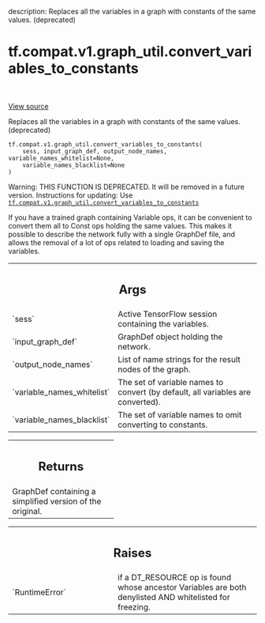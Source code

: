 description: Replaces all the variables in a graph with constants of the same values. (deprecated)

<div itemscope itemtype="http://developers.google.com/ReferenceObject">
<meta itemprop="name" content="tf.compat.v1.graph_util.convert_variables_to_constants" />
<meta itemprop="path" content="Stable" />
</div>

# tf.compat.v1.graph_util.convert_variables_to_constants

<!-- Insert buttons and diff -->

<table class="tfo-notebook-buttons tfo-api nocontent" align="left">

</table>

<a target="_blank" href="/code/stable/tensorflow/python/framework/graph_util_impl.py">View source</a>



Replaces all the variables in a graph with constants of the same values. (deprecated)

<pre class="devsite-click-to-copy prettyprint lang-py tfo-signature-link">
<code>tf.compat.v1.graph_util.convert_variables_to_constants(
    sess, input_graph_def, output_node_names, variable_names_whitelist=None,
    variable_names_blacklist=None
)
</code></pre>



<!-- Placeholder for "Used in" -->

Warning: THIS FUNCTION IS DEPRECATED. It will be removed in a future version.
Instructions for updating:
Use <a href="../../../../tf/compat/v1/graph_util/convert_variables_to_constants.md"><code>tf.compat.v1.graph_util.convert_variables_to_constants</code></a>

If you have a trained graph containing Variable ops, it can be convenient to
convert them all to Const ops holding the same values. This makes it possible
to describe the network fully with a single GraphDef file, and allows the
removal of a lot of ops related to loading and saving the variables.

<!-- Tabular view -->
 <table class="responsive fixed orange">
<colgroup><col width="214px"><col></colgroup>
<tr><th colspan="2"><h2 class="add-link">Args</h2></th></tr>

<tr>
<td>
`sess`
</td>
<td>
Active TensorFlow session containing the variables.
</td>
</tr><tr>
<td>
`input_graph_def`
</td>
<td>
GraphDef object holding the network.
</td>
</tr><tr>
<td>
`output_node_names`
</td>
<td>
List of name strings for the result nodes of the graph.
</td>
</tr><tr>
<td>
`variable_names_whitelist`
</td>
<td>
The set of variable names to convert (by default,
all variables are converted).
</td>
</tr><tr>
<td>
`variable_names_blacklist`
</td>
<td>
The set of variable names to omit converting
to constants.
</td>
</tr>
</table>



<!-- Tabular view -->
 <table class="responsive fixed orange">
<colgroup><col width="214px"><col></colgroup>
<tr><th colspan="2"><h2 class="add-link">Returns</h2></th></tr>
<tr class="alt">
<td colspan="2">
GraphDef containing a simplified version of the original.
</td>
</tr>

</table>



<!-- Tabular view -->
 <table class="responsive fixed orange">
<colgroup><col width="214px"><col></colgroup>
<tr><th colspan="2"><h2 class="add-link">Raises</h2></th></tr>

<tr>
<td>
`RuntimeError`
</td>
<td>
if a DT_RESOURCE op is found whose ancestor Variables are both
denylisted AND whitelisted for freezing.
</td>
</tr>
</table>

